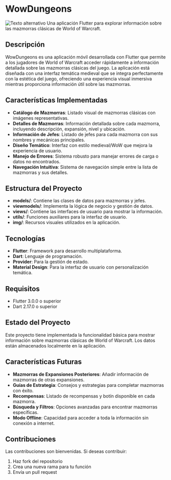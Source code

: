 # WowDungeons

![Texto alternativo](ruta/al/logo.png "WowDungeons")
Una aplicación Flutter para explorar información sobre las mazmorras clásicas de World of Warcraft.

## Descripción

WowDungeons es una aplicación móvil desarrollada con Flutter que permite a los jugadores de World of Warcraft acceder rápidamente a información detallada sobre las mazmorras clásicas del juego. La aplicación está diseñada con una interfaz temática medieval que se integra perfectamente con la estética del juego, ofreciendo una experiencia visual inmersiva mientras proporciona información útil sobre las mazmorras.

## Características Implementadas

- **Catálogo de Mazmorras**: Listado visual de mazmorras clásicas con imágenes representativas.
- **Detalles de Mazmorras**: Información detallada sobre cada mazmorra, incluyendo descripción, expansión, nivel y ubicación.
- **Información de Jefes**: Listado de jefes para cada mazmorra con sus nombres y mecánicas principales.
- **Diseño Temático**: Interfaz con estilo medieval/WoW que mejora la experiencia de usuario.
- **Manejo de Errores**: Sistema robusto para manejar errores de carga o datos no encontrados.
- **Navegación Intuitiva**: Sistema de navegación simple entre la lista de mazmorras y sus detalles.

## Estructura del Proyecto

- **models/**: Contiene las clases de datos para mazmorras y jefes.
- **viewmodels/**: Implementa la lógica de negocio y gestión de datos.
- **views/**: Contiene las interfaces de usuario para mostrar la información.
- **utils/**: Funciones auxiliares para la interfaz de usuario.
- **img/**: Recursos visuales utilizados en la aplicación.

## Tecnologías

- **Flutter**: Framework para desarrollo multiplataforma.
- **Dart**: Lenguaje de programación.
- **Provider**: Para la gestión de estado.
- **Material Design**: Para la interfaz de usuario con personalización temática.

## Requisitos

- Flutter 3.0.0 o superior
- Dart 2.17.0 o superior

## Estado del Proyecto

Este proyecto tiene implementada la funcionalidad básica para mostrar información sobre mazmorras clásicas de World of Warcraft. Los datos están almacenados localmente en la aplicación.

## Características Futuras

- **Mazmorras de Expansiones Posteriores**: Añadir información de mazmorras de otras expansiones.
- **Guías de Estrategia**: Consejos y estrategias para completar mazmorras con éxito.
- **Recompensas**: Listado de recompensas y botín disponible en cada mazmorra.
- **Búsqueda y Filtros**: Opciones avanzadas para encontrar mazmorras específicas.
- **Modo Offline**: Capacidad para acceder a toda la información sin conexión a internet.

## Contribuciones

Las contribuciones son bienvenidas. Si deseas contribuir:

1. Haz fork del repositorio
2. Crea una nueva rama para tu función
3. Envía un pull request

